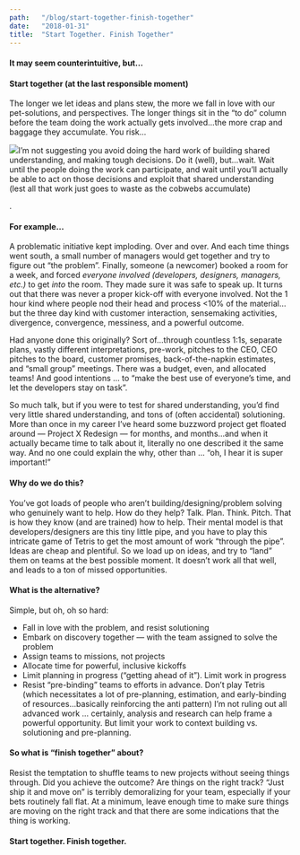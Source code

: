 ```yaml
---
path:	"/blog/start-together-finish-together"
date:	"2018-01-31"
title:	"Start Together. Finish Together"
---
```


#### It may seem counterintuitive, but…

#### Start together (at the last responsible moment)

The longer we let ideas and plans stew, the more we fall in love with our pet-solutions, and perspectives. The longer things sit in the “to do” column before the team doing the work actually gets involved…the more crap and baggage they accumulate. You risk…

![](/images/1*ageoWSpprXStdK44EFO2bg@2x.jpeg)I’m not suggesting you avoid doing the hard work of building shared understanding, and making tough decisions. Do it (well), but…wait. Wait until the people doing the work can participate, and wait until you’ll actually be able to act on those decisions and exploit that shared understanding (lest all that work just goes to waste as the cobwebs accumulate)

.

#### For example…

A problematic initiative kept imploding. Over and over. And each time things went south, a small number of managers would get together and try to figure out “the problem”. Finally, someone (a newcomer) booked a room for a week, and forced *everyone involved (developers, designers, managers, etc.)* to get *into* the room. They made sure it was safe to speak up. It turns out that there was never a proper kick-off with everyone involved. Not the 1 hour kind where people nod their head and process <10% of the material…but the three day kind with customer interaction, sensemaking activities, divergence, convergence, messiness, and a powerful outcome.

Had anyone done this originally? Sort of…through countless 1:1s, separate plans, vastly different interpretations, pre-work, pitches to the CEO, CEO pitches to the board, customer promises, back-of-the-napkin estimates, and “small group” meetings. There was a budget, even, and allocated teams! And good intentions … to “make the best use of everyone’s time, and let the developers stay on task”.

So much talk, but if you were to test for shared understanding, you’d find very little shared understanding, and tons of (often accidental) solutioning. More than once in my career I’ve heard some buzzword project get floated around — Project X Redesign — for months, and months…and when it actually became time to talk about it, literally no one described it the same way. And no one could explain the why, other than … “oh, I hear it is super important!”

#### Why do we do this?

You’ve got loads of people who aren’t building/designing/problem solving who genuinely want to help. How do they help? Talk. Plan. Think. Pitch. That is how they know (and are trained) how to help. Their mental model is that developers/designers are this tiny little pipe, and you have to play this intricate game of Tetris to get the most amount of work “through the pipe”. Ideas are cheap and plentiful. So we load up on ideas, and try to “land” them on teams at the best possible moment. It doesn’t work all that well, and leads to a ton of missed opportunities.

#### What is the alternative?

Simple, but oh, oh so hard:

* Fall in love with the problem, and resist solutioning
* Embark on discovery together — with the team assigned to solve the problem
* Assign teams to missions, not projects
* Allocate time for powerful, inclusive kickoffs
* Limit planning in progress (“getting ahead of it”). Limit work in progress
* Resist “pre-binding” teams to efforts in advance. Don’t play Tetris (which necessitates a lot of pre-planning, estimation, and early-binding of resources…basically reinforcing the anti pattern)
I’m not ruling out all advanced work … certainly, analysis and research can help frame a powerful opportunity. But limit your work to context building vs. solutioning and pre-planning.

#### So what is “finish together” about?

Resist the temptation to shuffle teams to new projects without seeing things through. Did you achieve the outcome? Are things on the right track? “Just ship it and move on” is terribly demoralizing for your team, especially if your bets routinely fall flat. At a minimum, leave enough time to make sure things are moving on the right track and that there are some indications that the thing is working.

#### Start together. Finish together.

